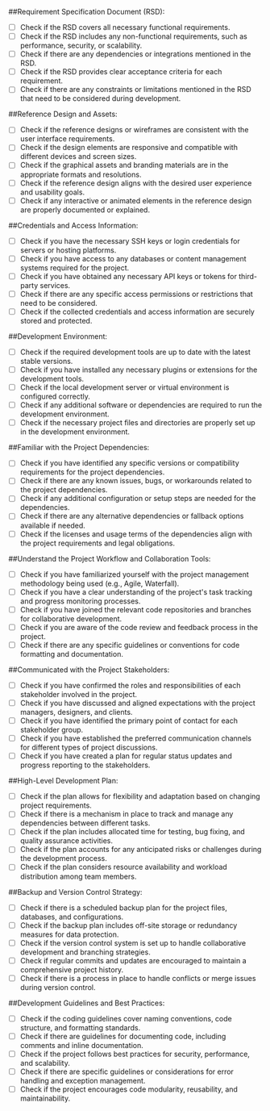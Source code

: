 ##Requirement Specification Document (RSD):

* [ ] Check if the RSD covers all necessary functional requirements.
* [ ] Check if the RSD includes any non-functional requirements, such as performance, security, or scalability.
* [ ] Check if there are any dependencies or integrations mentioned in the RSD.
* [ ] Check if the RSD provides clear acceptance criteria for each requirement.
* [ ] Check if there are any constraints or limitations mentioned in the RSD that need to be considered during development.

##Reference Design and Assets:

* [ ] Check if the reference designs or wireframes are consistent with the user interface requirements.
* [ ] Check if the design elements are responsive and compatible with different devices and screen sizes.
* [ ] Check if the graphical assets and branding materials are in the appropriate formats and resolutions.
* [ ] Check if the reference design aligns with the desired user experience and usability goals.
* [ ] Check if any interactive or animated elements in the reference design are properly documented or explained.

##Credentials and Access Information:

* [ ] Check if you have the necessary SSH keys or login credentials for servers or hosting platforms.
* [ ] Check if you have access to any databases or content management systems required for the project.
* [ ] Check if you have obtained any necessary API keys or tokens for third-party services.
* [ ] Check if there are any specific access permissions or restrictions that need to be considered.
* [ ] Check if the collected credentials and access information are securely stored and protected.

##Development Environment:

* [ ] Check if the required development tools are up to date with the latest stable versions.
* [ ] Check if you have installed any necessary plugins or extensions for the development tools.
* [ ] Check if the local development server or virtual environment is configured correctly.
* [ ] Check if any additional software or dependencies are required to run the development environment.
* [ ] Check if the necessary project files and directories are properly set up in the development environment.

##Familiar with the Project Dependencies:

* [ ] Check if you have identified any specific versions or compatibility requirements for the project dependencies.
* [ ] Check if there are any known issues, bugs, or workarounds related to the project dependencies.
* [ ] Check if any additional configuration or setup steps are needed for the dependencies.
* [ ] Check if there are any alternative dependencies or fallback options available if needed.
* [ ] Check if the licenses and usage terms of the dependencies align with the project requirements and legal obligations.

##Understand the Project Workflow and Collaboration Tools:

* [ ] Check if you have familiarized yourself with the project management methodology being used (e.g., Agile, Waterfall).
* [ ] Check if you have a clear understanding of the project's task tracking and progress monitoring processes.
* [ ] Check if you have joined the relevant code repositories and branches for collaborative development.
* [ ] Check if you are aware of the code review and feedback process in the project.
* [ ] Check if there are any specific guidelines or conventions for code formatting and documentation.

##Communicated with the Project Stakeholders:

* [ ] Check if you have confirmed the roles and responsibilities of each stakeholder involved in the project.
* [ ] Check if you have discussed and aligned expectations with the project managers, designers, and clients.
* [ ] Check if you have identified the primary point of contact for each stakeholder group.
* [ ] Check if you have established the preferred communication channels for different types of project discussions.
* [ ] Check if you have created a plan for regular status updates and progress reporting to the stakeholders.

##High-Level Development Plan:

* [ ] Check if the plan allows for flexibility and adaptation based on changing project requirements.
* [ ] Check if there is a mechanism in place to track and manage any dependencies between different tasks.
* [ ] Check if the plan includes allocated time for testing, bug fixing, and quality assurance activities.
* [ ] Check if the plan accounts for any anticipated risks or challenges during the development process.
* [ ] Check if the plan considers resource availability and workload distribution among team members.

##Backup and Version Control Strategy:

* [ ] Check if there is a scheduled backup plan for the project files, databases, and configurations.
* [ ] Check if the backup plan includes off-site storage or redundancy measures for data protection.
* [ ] Check if the version control system is set up to handle collaborative development and branching strategies.
* [ ] Check if regular commits and updates are encouraged to maintain a comprehensive project history.
* [ ] Check if there is a process in place to handle conflicts or merge issues during version control.

##Development Guidelines and Best Practices:

* [ ] Check if the coding guidelines cover naming conventions, code structure, and formatting standards.
* [ ] Check if there are guidelines for documenting code, including comments and inline documentation.
* [ ] Check if the project follows best practices for security, performance, and scalability.
* [ ] Check if there are specific guidelines or considerations for error handling and exception management.
* [ ] Check if the project encourages code modularity, reusability, and maintainability.
